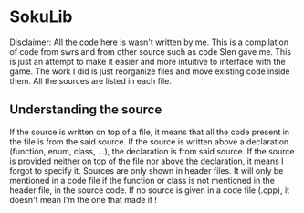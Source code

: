 # SokuLib
Disclaimer: All the code here is wasn't written by me.
This is a compilation of code from swrs and from other source such as code Slen gave me.
This is just an attempt to make it easier and more intuitive to interface with the game.
The work I did is just reorganize files and move existing code inside them.
All the sources are listed in each file.

## Understanding the source
If the source is written on top of a file, it means that all the code present in the file is from the said source.
If the source is written above a declaration (function, enum, class, ...), the declaration is from said source.
If the source is provided neither on top of the file nor above the declaration, it means I forgot to specify it.
Sources are only shown in header files. It will only be mentioned in a code file if the function or class is not mentioned in the header file, in the source code.
If no source is given in a code file (.cpp), it doesn't mean I'm the one that made it !